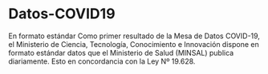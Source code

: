 # Datos-COVID19
En formato estándar
Como primer resultado de la Mesa de Datos COVID-19, el Ministerio de Ciencia, Tecnología, Conocimiento e Innovación dispone en formato estándar datos que el Ministerio de Salud (MINSAL) publica diariamente. 
Esto en concordancia con la Ley Nº 19.628.
